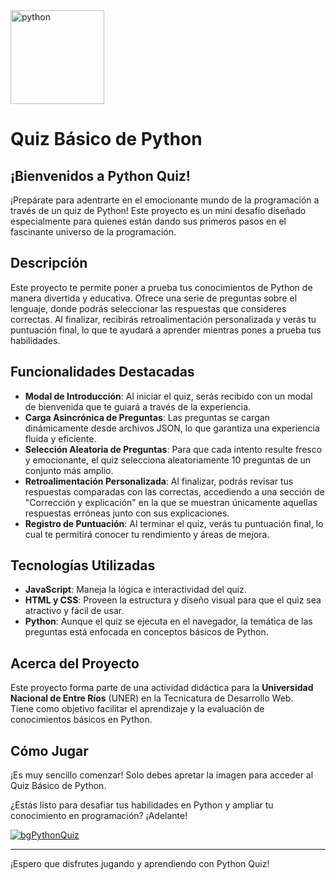 <img src="https://github.com/user-attachments/assets/a5e41043-3126-4fda-9c3d-1d8a513addbe" alt="python" width="150" height="150">

# Quiz Básico de Python

## ¡Bienvenidos a Python Quiz!

¡Prepárate para adentrarte en el emocionante mundo de la programación a través de un quiz de Python! Este proyecto es un mini desafío diseñado especialmente para quienes están dando sus primeros pasos en el fascinante universo de la programación.

## Descripción

Este proyecto te permite poner a prueba tus conocimientos de Python de manera divertida y educativa. Ofrece una serie de preguntas sobre el lenguaje, donde podrás seleccionar las respuestas que consideres correctas. Al finalizar, recibirás retroalimentación personalizada y verás tu puntuación final, lo que te ayudará a aprender mientras pones a prueba tus habilidades.

## Funcionalidades Destacadas

- **Modal de Introducción**: Al iniciar el quiz, serás recibido con un modal de bienvenida que te guiará a través de la experiencia.
- **Carga Asincrónica de Preguntas**: Las preguntas se cargan dinámicamente desde archivos JSON, lo que garantiza una experiencia fluida y eficiente.
- **Selección Aleatoria de Preguntas**: Para que cada intento resulte fresco y emocionante, el quiz selecciona aleatoriamente 10 preguntas de un conjunto más amplio.
- **Retroalimentación Personalizada**: Al finalizar, podrás revisar tus respuestas comparadas con las correctas, accediendo a una sección de "Corrección y explicación" en la que se muestran únicamente aquellas respuestas erróneas junto con sus explicaciones.
- **Registro de Puntuación**: Al terminar el quiz, verás tu puntuación final, lo cual te permitirá conocer tu rendimiento y áreas de mejora.

## Tecnologías Utilizadas

- **JavaScript**: Maneja la lógica e interactividad del quiz.
- **HTML y CSS**: Proveen la estructura y diseño visual para que el quiz sea atractivo y fácil de usar.
- **Python**: Aunque el quiz se ejecuta en el navegador, la temática de las preguntas está enfocada en conceptos básicos de Python.

## Acerca del Proyecto

Este proyecto forma parte de una actividad didáctica para la **Universidad Nacional de Entre Ríos** (UNER) en la Tecnicatura de Desarrollo Web.  
Tiene como objetivo facilitar el aprendizaje y la evaluación de conocimientos básicos en Python.

## Cómo Jugar

¡Es muy sencillo comenzar! Solo debes apretar la imagen para acceder al Quiz Básico de Python.

¿Estás listo para desafiar tus habilidades en Python y ampliar tu conocimiento en programación? ¡Adelante!

[![bgPythonQuiz](https://github.com/user-attachments/assets/f3a585bd-8115-4e98-953e-55d9702fd296)](https://imsamudev.github.io/PythonQuiz/)


---

¡Espero que disfrutes jugando y aprendiendo con Python Quiz!
